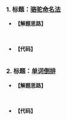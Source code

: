### 1. 标题：[骆驼命名法](https://www.nowcoder.com/questionTerminal/aed1c7bbc2604e7c9661a2348b0541b8?pos=46&mutiTagIds=579&orderByHotValue=1)
- **【解题思路】**

　　

- **【代码】**
```C++

```

### 2. 标题：[单词倒排](https://www.nowcoder.com/questionTerminal/81544a4989df4109b33c2d65037c5836)
- **【解题思路】**

　　

- **【代码】**
```C++

```
